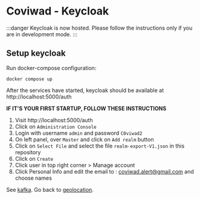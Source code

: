 # Coviwad - Keycloak

:::danger
Keycloak is now hosted. Please follow the instructions only if you are in development mode.
:::

## Setup keycloak

Run docker-compose configuration:

`docker compose up`

After the services have started, keycloak should be available at http://localhost:5000/auth

**IF IT'S YOUR FIRST STARTUP, FOLLOW THESE INSTRUCTIONS**

1. Visit http://localhost:5000/auth
2. Click on `Administration Console`
3. Login with username `admin` and password `C0viwad2`
4. On left panel, over `Master` and click on `Add realm` button
5. Click on `Select File` and select the file `realm-export-V1.json` in this repository
6. Click on `Create`
7. Click user in top right corner > Manage account
8. Click Personal Info and edit the email to : coviwad.alert@gmail.com and choose names

See [kafka](/kafka).
Go back to [geolocation](/structure).
